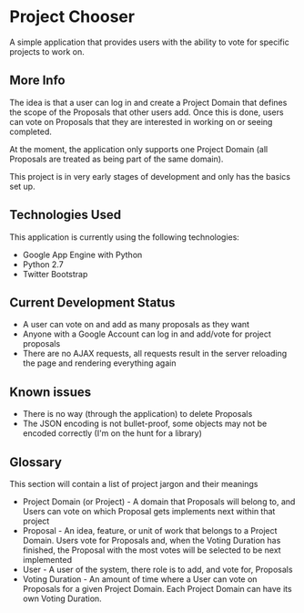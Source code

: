 Project Chooser
==============

A simple application that provides users with the ability to vote for specific projects to work on.

More Info
--------------

The idea is that a user can log in and create a Project Domain that defines the scope of the Proposals
that other users add. Once this is done, users can vote on Proposals that they are interested in
working on or seeing completed.

At the moment, the application only supports one Project Domain (all Proposals are treated as being part
 of the same domain).

This project is in very early stages of development and only has the basics set up.

Technologies Used
--------------

This application is currently using the following technologies:

* Google App Engine with Python
* Python 2.7
* Twitter Bootstrap

Current Development Status
--------------

* A user can vote on and add as many proposals as they want
* Anyone with a Google Account can log in and add/vote for project proposals
* There are no AJAX requests, all requests result in the server reloading the page and rendering everything again

Known issues
--------------

* There is no way (through the application) to delete Proposals
* The JSON encoding is not bullet-proof, some objects may not be encoded correctly (I'm on the hunt for a library)

Glossary
--------------

This section will contain a list of project jargon and their meanings

* Project Domain (or Project) - A domain that Proposals will belong to, and Users can vote on which Proposal gets implements next within that project
* Proposal - An idea, feature, or unit of work that belongs to a Project Domain. Users vote for Proposals and, when the Voting Duration has finished, the Proposal with the most votes will be selected to be next implemented
* User - A user of the system, there role is to add, and vote for, Proposals
* Voting Duration - An amount of time where a User can vote on Proposals for a given Project Domain. Each Project Domain can have its own Voting Duration.
